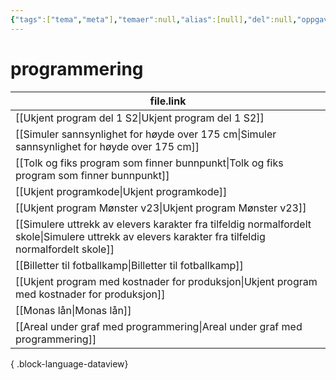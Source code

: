 ```yaml
---
{"tags":["tema","meta"],"temaer":null,"alias":[null],"del":null,"oppgave":null,"fag":null,"eksamen":null,"dg-publish":true,"title":"programmering","date":"2023-06-01","modified":"2023-06-01","permalink":"/temaer/programmering/","dgPassFrontmatter":true}
---
```



# programmering
| file.link                                                                                                                                             |
| ----------------------------------------------------------------------------------------------------------------------------------------------------- |
| [[Ukjent program del 1 S2\|Ukjent program del 1 S2]]                                                                                               |
| [[Simuler sannsynlighet for høyde over 175 cm\|Simuler sannsynlighet for høyde over 175 cm]]                                                       |
| [[Tolk og fiks program som finner bunnpunkt\|Tolk og fiks program som finner bunnpunkt]]                                                           |
| [[Ukjent programkode\|Ukjent programkode]]                                                                                                         |
| [[Ukjent program Mønster v23\|Ukjent program Mønster v23]]                                                                                         |
| [[Simulere uttrekk av elevers karakter fra tilfeldig normalfordelt skole\|Simulere uttrekk av elevers karakter fra tilfeldig normalfordelt skole]] |
| [[Billetter til fotballkamp\|Billetter til fotballkamp]]                                                                                           |
| [[Ukjent program med kostnader for produksjon\|Ukjent program med kostnader for produksjon]]                                                       |
| [[Monas lån\|Monas lån]]                                                                                                                           |
| [[Areal under graf med programmering\|Areal under graf med programmering]]                                                                         |

{ .block-language-dataview}
